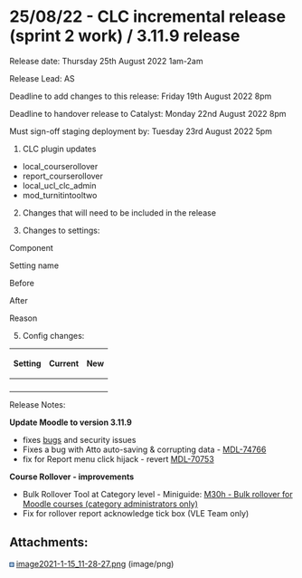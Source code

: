 # 25/08/22 - CLC incremental release (sprint 2 work) / 3.11.9 release

Release date: Thursday 25th August 2022 1am-2am

Release Lead: AS

Deadline to add changes to this release: Friday 19th August 2022 8pm

Deadline to handover release to Catalyst: Monday 22nd August 2022 8pm

Must sign-off staging deployment by: Tuesday 23rd August 2022 5pm

1) CLC plugin updates

-   local\_courserollover
-   report\_courserollover
-   local\_ucl\_clc\_admin
-   mod\_turnitintooltwo

2) Changes that will need to be included in the release

4) Changes to settings:

Component

Setting name

Before

After

Reason

5) Config changes:

<table>
<thead>
<tr class="header">
<th>Setting</th>
<th>Current</th>
<th><div class="content-wrapper">
<p>New</p>
</div></th>
</tr>
</thead>
<tbody>
<tr class="odd">
<td><br />
</td>
<td><br />
</td>
<td><br />
</td>
</tr>
</tbody>
</table>

Release Notes:

**Update Moodle to version 3.11.9**

-   fixes [bugs](https://docs.moodle.org/dev/Moodle_3.11.9_release_notes) and security issues
-   Fixes a bug with Atto auto-saving & corrupting data - [MDL-74766](https://tracker.moodle.org/browse/MDL-74766)
-   fix for Report menu click hijack - revert [MDL-70753](https://tracker.moodle.org/browse/MDL-70753) 

**Course Rollover - improvements**

-   Bulk Rollover Tool at Category level - Miniguide: [M30h - Bulk rollover for Moodle courses (category administrators only)](https://wiki.ucl.ac.uk/pages/viewpage.action?pageId=219298812)
-   Fix for rollover report acknowledge tick box (VLE Team only)

## Attachments:

<img src="images/icons/bullet_blue.gif" width="8" height="8" /> [image2021-1-15\_11-28-27.png](attachments/219294078/219294077.png) (image/png)

